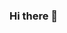### Hi there 👋

<!--
**eliferdals/eliferdals** is a ✨ _special_ ✨ repository because its `README.md` (this file) appears on your GitHub profile.

Here are some ideas to get you started:

Experienced Engineering student and Professional with a concentration on Mechatronics. Experienced in laboratory work with extensive background in micro greens experimentation. Interested in IoT based design of smart home systems and efficient implementation of technology for greenhouse conservatories.

Experienced Professional with in-depth knowledge of Microsoft Office.

Additional skills in SolidWorks, Matlab, Labview, AutoCAD, IHA Driver, Fritzing, Siemens NX, C#, C+, Python, JavaScript 

Other skills include

#IoT #InternetofThings #Engineers #Engineering #microgreen #verticalfarming #ieee #ieeewomen #wie #womeninengineering

- 🔭 I’m currently working on ...
- 🌱 I’m currently learning ...
- 👯 I’m looking to collaborate on ...
- 🤔 I’m looking for help with ...
- 💬 Ask me about ...
- 📫 How to reach me: ...
- 😄 Pronouns: ...
- ⚡ Fun fact: ...
-->
